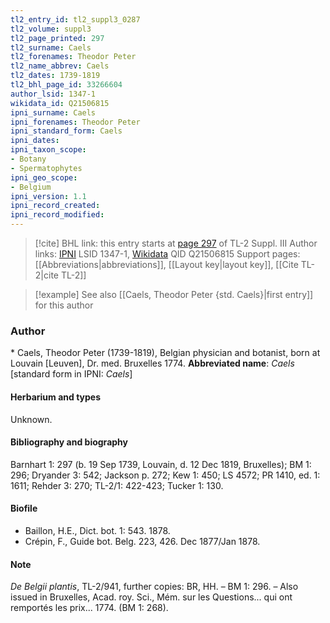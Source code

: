 ```yaml
---
tl2_entry_id: tl2_suppl3_0287
tl2_volume: suppl3
tl2_page_printed: 297
tl2_surname: Caels
tl2_forenames: Theodor Peter
tl2_name_abbrev: Caels
tl2_dates: 1739-1819
tl2_bhl_page_id: 33266604
author_lsid: 1347-1
wikidata_id: Q21506815
ipni_surname: Caels
ipni_forenames: Theodor Peter
ipni_standard_form: Caels
ipni_dates: 
ipni_taxon_scope: 
- Botany
- Spermatophytes
ipni_geo_scope: 
- Belgium
ipni_version: 1.1
ipni_record_created: 
ipni_record_modified:
---
```


> [!cite] BHL link: this entry starts at [page 297](https://www.biodiversitylibrary.org/page/33266604) of TL-2 Suppl. III
> Author links: [IPNI](https://www.ipni.org/a/1347-1) LSID 1347-1, [Wikidata](https://www.wikidata.org/wiki/Q21506815) QID Q21506815
> Support pages: [[Abbreviations|abbreviations]], [[Layout key|layout key]], [[Cite TL-2|cite TL-2]]

> [!example] See also [[Caels, Theodor Peter {std. Caels}|first entry]] for this author

### Author

\* Caels, Theodor Peter (1739-1819), Belgian physician and botanist, born at Louvain \[Leuven\], Dr. med. Bruxelles 1774. 
**Abbreviated name**: *Caels* \[standard form in IPNI: *Caels*\]

#### Herbarium and types

Unknown.

#### Bibliography and biography

Barnhart 1: 297 (b. 19 Sep 1739, Louvain, d. 12 Dec 1819, Bruxelles); BM 1: 296; Dryander 3: 542; Jackson p. 272; Kew 1: 450; LS 4572; PR 1410, ed. 1: 1611; Rehder 3: 270; TL-2/1: 422-423; Tucker 1: 130.

#### Biofile

- Baillon, H.E., Dict. bot. 1: 543. 1878.
- Crépin, F., Guide bot. Belg. 223, 426. Dec 1877/Jan 1878.

#### Note

*De Belgii plantis*, TL-2/941, further copies: BR, HH. – BM 1: 296. – Also issued in Bruxelles, Acad. roy. Sci., Mém. sur les Questions... qui ont remportés les prix... 1774. (BM 1: 268).

